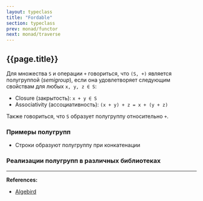 ```yaml
---
layout: typeclass
title: "Fordable"
section: typeclass
prev: monad/functor
next: monad/traverse
---
```


## {{page.title}}

Для множества `S` и операции `+` говориться, что `(S, +)` является полугруппой (_semigroup_),
если она удовлетворяет следующим свойствам для любых `x, y, z ∈ S`:
- Closure (закрытость): `x + y ∈ S`
- Associativity (ассоциативность): `(x + y) + z = x + (y + z)`

Также говориться, что `S` образует полугруппу относительно `+`.


### Примеры полугрупп

- Строки образуют полугруппу при конкатенации


### Реализации полугрупп в различных библиотеках



---

**References:**
- [Algebird](https://twitter.github.io/algebird/typeclasses/semigroup.html)
